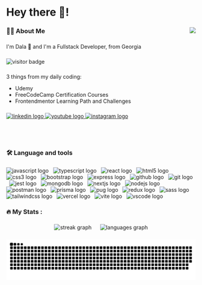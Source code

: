 <h1 align="left">Hey there 👋! </h1>

###

<img align="right" height="300" src="https://media1.giphy.com/media/v1.Y2lkPTc5MGI3NjExYzF0czFhc210YzFmanljOG9icngzYnEzeW9weTRtMG52cTFqMW1mbyZlcD12MV9pbnRlcm5hbF9naWZfYnlfaWQmY3Q9Zw/jBOOXxSJfG8kqMxT11/giphy.gif" />

###

<h3 align="left">👨‍💻 About Me</h3>

###

<p align="left">I'm Dala 🥷 and I'm a Fullstack Developer, from Georgia</p>

###

<div align="left">
  <img src="https://visitor-badge.laobi.icu/badge?page_id=DalaScript.DalaScript" alt="visitor badge"/>
</div>

###

<p align="left">
  3 things from my daily coding:

  - Udemy
  - FreeCodeCamp Certification Courses
  - Frontendmentor Learning Path and Challenges
</p>

###

<div align="left">
  <a href="https://www.linkedin.com/in/nikadalalishvili/" target="_blank">
    <img src="https://img.shields.io/static/v1?message=LinkedIn&logo=linkedin&label=&color=0077B5&logoColor=white&labelColor=&style=plastic" height="25" alt="linkedin logo" />
  </a>
  <a href="https://www.youtube.com/@dalascript" target="_blank">
    <img src="https://img.shields.io/static/v1?message=Youtube&logo=youtube&label=&color=FF0000&logoColor=white&labelColor=&style=plastic" height="25" alt="youtube logo" />
  </a>
  <a href="https://www.instagram.com/dalascript/#" target="_blank">
    <img src="https://img.shields.io/static/v1?message=Instagram&logo=instagram&label=&color=E4405F&logoColor=white&labelColor=&style=plastic" height="25" alt="instagram logo" />
  </a>
</div>

###

<br clear="both">

<h3 align="left">🛠️ Language and tools</h3>

###

<div align="left">
  <img src="https://skillicons.dev/icons?i=js" height="40" alt="javascript logo" />
  <img width="4" />
  <img src="https://skillicons.dev/icons?i=ts" height="40" alt="typescript logo" />
  <img width="4" />
  <img src="https://skillicons.dev/icons?i=react" height="40" alt="react logo" />
  <img width="4" />
  <img src="https://skillicons.dev/icons?i=html" height="40" alt="html5 logo" />
  <img width="4" />
  <img src="https://skillicons.dev/icons?i=css" height="40" alt="css3 logo" />
  <img width="4" />
  <img src="https://skillicons.dev/icons?i=bootstrap" height="40" alt="bootstrap logo" />
  <img width="4" />
  <img src="https://skillicons.dev/icons?i=express" height="40" alt="express logo" />
  <img width="4" />
  <img src="https://skillicons.dev/icons?i=github" height="40" alt="github logo" />
  <img width="4" />
  <img src="https://skillicons.dev/icons?i=git" height="40" alt="git logo" />
  <img width="4" />
  <img src="https://skillicons.dev/icons?i=jest" height="40" alt="jest logo" />
  <img width="4" />
  <img src="https://skillicons.dev/icons?i=mongodb" height="40" alt="mongodb logo" />
  <img width="4" />
  <img src="https://skillicons.dev/icons?i=nextjs" height="40" alt="nextjs logo" />
  <img width="4" />
  <img src="https://skillicons.dev/icons?i=nodejs" height="40" alt="nodejs logo" />
  <img width="4" />
  <img src="https://skillicons.dev/icons?i=postman" height="40" alt="postman logo" />
  <img width="4" />
  <img src="https://skillicons.dev/icons?i=prisma" height="40" alt="prisma logo" />
  <img width="4" />
  <img src="https://skillicons.dev/icons?i=pug" height="40" alt="pug logo" />
  <img width="4" />
  <img src="https://skillicons.dev/icons?i=redux" height="40" alt="redux logo" />
  <img width="4" />
  <img src="https://skillicons.dev/icons?i=sass" height="40" alt="sass logo" />
  <img width="4" />
  <img src="https://skillicons.dev/icons?i=tailwind" height="40" alt="tailwindcss logo" />
  <img width="4" />
  <img src="https://skillicons.dev/icons?i=vercel" height="40" alt="vercel logo" />
  <img width="4" />
  <img src="https://skillicons.dev/icons?i=vite" height="40" alt="vite logo" />
  <img width="4" />
  <img src="https://skillicons.dev/icons?i=vscode" height="40" alt="vscode logo" />
</div>

###

<h3 align="left">🔥 My Stats :</h3>

###

<div align="center">
  <picture>
    <source media="(prefers-color-scheme: dark)" srcset="https://streak-stats.demolab.com?user=dalascript&locale=en&mode=daily&theme=dark&hide_border=false&border_radius=5" />
    <source media="(prefers-color-scheme: light)" srcset="https://streak-stats.demolab.com?user=dalascript&locale=en&mode=daily&theme=default&hide_border=false&border_radius=5" />
    <img src="https://streak-stats.demolab.com?user=dalascript&locale=en&mode=daily&theme=dark&hide_border=false&border_radius=5" height="150" alt="streak graph" />
  </picture>
  <img width="15" />
  <picture>
    <source media="(prefers-color-scheme: dark)" srcset="https://github-readme-stats.vercel.app/api/top-langs?username=dalascript&locale=en&hide_title=false&layout=compact&card_width=320&langs_count=10&theme=dark&hide_border=false" />
    <source media="(prefers-color-scheme: light)" srcset="https://github-readme-stats.vercel.app/api/top-langs?username=dalascript&locale=en&hide_title=false&layout=compact&card_width=320&langs_count=10&theme=default&hide_border=false" />
    <img src="https://github-readme-stats.vercel.app/api/top-langs?username=dalascript&locale=en&hide_title=false&layout=compact&card_width=320&langs_count=10&theme=dark&hide_border=false" height="150" alt="languages graph" />
  </picture>
</div>

###

<picture>
  <source media="(prefers-color-scheme: dark)" srcset="https://raw.githubusercontent.com/dalascript/dalascript/output/github-snake-dark.svg" />
  <source media="(prefers-color-scheme: light)" srcset="https://raw.githubusercontent.com/dalascript/dalascript/output/github-snake.svg" />
  <img alt="github-snake" src="https://raw.githubusercontent.com/dalascript/dalascript/output/github-snake.svg" />
</picture>

###